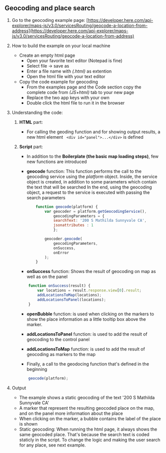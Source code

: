 ## Geocoding and place search

1. Go to the geocoding example page: [https://developer.here.com/api-explorer/maps-js/v3.0/servicesRouting/geocode-a-location-from-address](https://developer.here.com/api-explorer/maps-js/v3.0/servicesRouting/geocode-a-location-from-address)

2. How to build the example on your local machine
    * Create an empty html page
        - Open your favorite text editor (Notepad is fine)
        - Select file -> save as
        - Enter a file name with *(.html)* as extention
        - Open the html file with your text editor
    * Copy the code example for geocoding
        - From the examples page and the Code section copy the complete code from *(JS+html)* tab to your new page
        - Replace the two app keys with your own
        - Double click the html file to run it in the browser

3. Understanding the code:
    1. **HTML** part:
	    - For calling the geoding function and for showing output results, a new html element ``` <div id="panel">...</div>``` is defined

    2. **Script** part:
        - In addition to the **Boilerplate (the basic map loading steps)**, few new functions are introduced
        - **geocode** function:
            This function performs the call to the geocoding service using the *platform* object.
            Inside, the service object is created, in addition to some parameters which contain the text that will be searched
            In the end, using the geocoding object, a request to the service is executed with passing the search parameters
            ```javascript
                function geocode(platform) {
                    var geocoder = platform.getGeocodingService(),
                        geocodingParameters = {
                        searchText: '200 S Mathilda Sunnyvale CA',
                        jsonattributes : 1
                        };

                    geocoder.geocode(
                        geocodingParameters,
                        onSuccess,
                        onError
                    );
                }
            ```

        - **onSuccess** function: Shows the result of geocoding on map as well as on the panel
        ```javascript 
            function onSuccess(result) {
                var locations = result.response.view[0].result;
                addLocationsToMap(locations);
                addLocationsToPanel(locations);
            }
        ```
        
        - **openBubble** function: is used when clicking on the markers to show the place information as a little tooltip box above the marker.

        - **addLocationsToPanel** function: is used to add the result of geocoding to the control panel
        
        - **addLocationsToMap** function: is used to add the result of geocoding as markers to the map

        - Finally, a call to the geodocing function that's defined in the beginning
        ```javascript
            geocode(platform);
        ```

5. Output
    - The example shows a static geocoding of the text '200 S Mathilda Sunnyvale CA'
    - A marker that represent the resulting geocoded place on the map, and on the panel more information about the place
    - When clicking on the marker, a bubble contains the label of the place is shown
    - Static geocoding: When running the html page, it always shows the same geocoded place. That's because the search text is coded staticly in the script. To change the logic and making the user search for any place, see next example.

